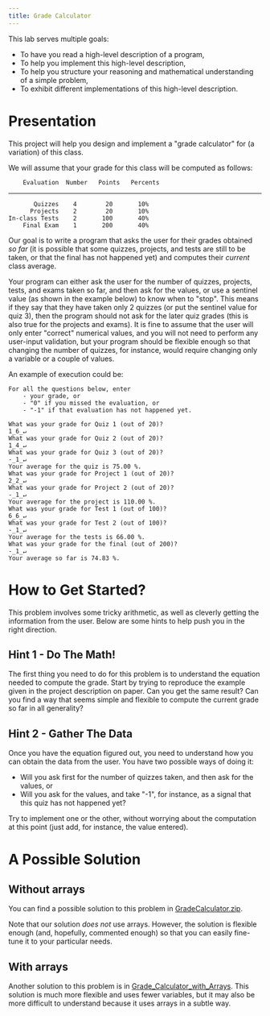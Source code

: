 ```yaml
---
title: Grade Calculator
---
```


This lab serves multiple goals:

- To have you read a high-level description of a program,
- To help you implement this high-level description,
- To help you structure your reasoning and mathematical understanding of a simple problem,
- To exhibit different implementations of this high-level description.

# Presentation 

This project will help you design and implement a "grade calculator" for (a variation) of this class.

We will assume that your grade for this class will be computed as follows:

        Evaluation  Number   Points   Percents
  ---------------- -------- -------- ----------
           Quizzes    4        20       10%
          Projects    2        20       10%
    In-class Tests    2       100       40%
        Final Exam    1       200       40%

Our goal is to write a program that asks the user for their grades obtained *so far* (it is possible that some quizzes, projects, and tests are still to be taken, or that the final has not happened yet) and computes their *current* class average.

Your program can either ask the user for the number of quizzes, projects, tests, and exams taken so far, and then ask for the values, or use a sentinel value (as shown in the example below) to know when to "stop".
This means if they say that they have taken only 2 quizzes (or put the sentinel value for quiz 3), then the program should not ask for the later quiz grades (this is also true for the projects and exams).
It is fine to assume that the user will only enter "correct" numerical values, and you will not need to perform any user-input validation, but your program should be flexible enough so that changing the number of quizzes, for instance, would require changing only a variable or a couple of values.

An example of execution could be:

```{.text}
For all the questions below, enter 
    - your grade, or 
    - "0" if you missed the evaluation, or
    - "-1" if that evaluation has not happened yet.

What was your grade for Quiz 1 (out of 20)?
1̲6̲↵
What was your grade for Quiz 2 (out of 20)?
1̲4̲↵
What was your grade for Quiz 3 (out of 20)?
-̲1̲↵
Your average for the quiz is 75.00 %.
What was your grade for Project 1 (out of 20)? 
2̲2̲↵
What was your grade for Project 2 (out of 20)? 
-̲1̲↵
Your average for the project is 110.00 %.
What was your grade for Test 1 (out of 100)? 
6̲6̲↵
What was your grade for Test 2 (out of 100)? 
-̲1̲↵
Your average for the tests is 66.00 %.
What was your grade for the final (out of 200)?
-̲1̲↵
Your average so far is 74.83 %.
```

# How to Get Started?

This problem involves some tricky arithmetic, as well as cleverly getting the information from the user. Below are some hints to help push you in the right direction. 

## Hint 1 - Do The Math!

The first thing you need to do for this problem is to understand the equation needed to compute the grade.
Start by trying to reproduce the example given in the project description on paper.
Can you get the same result?
Can you find a way that seems simple and flexible to compute the current grade so far in all generality?

## Hint 2 - Gather The Data

Once you have the equation figured out, you need to understand how you can obtain the data from the user.
You have two possible ways of doing it:

- Will you ask first for the number of quizzes taken, and then ask for the values, or
- Will you ask for the values, and take "-1", for instance, as a signal that this quiz has not happened yet?

Try to implement one or the other, without worrying about the computation at this point (just add, for instance, the value entered).

# A Possible Solution

## Without arrays

You can find a possible solution to this problem in [GradeCalculator.zip](Grade_Calculator.zip).

Note that our solution _does not_ use arrays.
However, the solution is flexible enough (and, hopefully, commented enough) so that you can easily fine-tune it to your particular needs.

## With arrays

Another solution to this problem is in [Grade_Calculator_with_Arrays](Grade_Calculator_with_Arrays.zip).
This solution is much more flexible and uses fewer variables, but it may also be more difficult to understand because it uses arrays in a subtle way.

